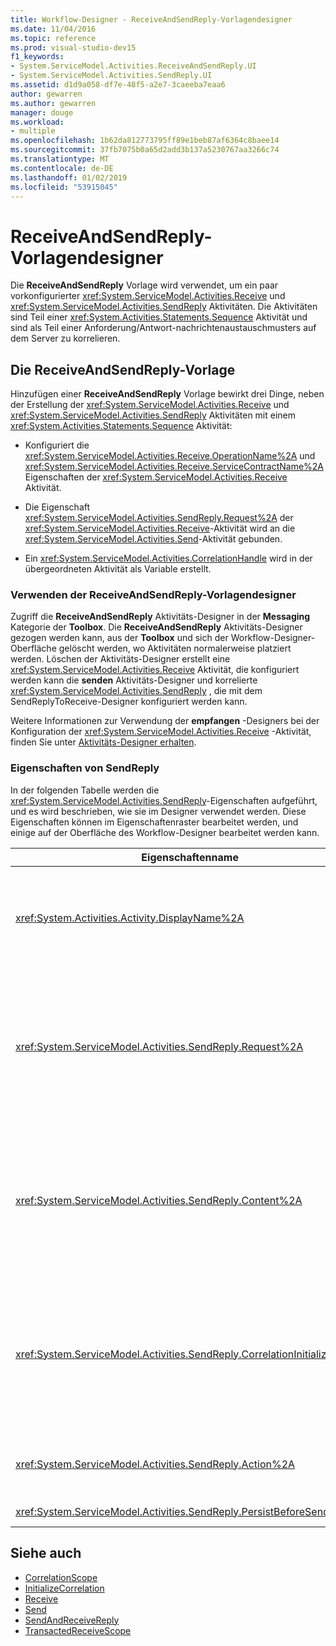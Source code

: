 ```yaml
---
title: Workflow-Designer - ReceiveAndSendReply-Vorlagendesigner
ms.date: 11/04/2016
ms.topic: reference
ms.prod: visual-studio-dev15
f1_keywords:
- System.ServiceModel.Activities.ReceiveAndSendReply.UI
- System.ServiceModel.Activities.SendReply.UI
ms.assetid: d1d9a058-df7e-48f5-a2e7-3caeeba7eaa6
author: gewarren
ms.author: gewarren
manager: douge
ms.workload:
- multiple
ms.openlocfilehash: 1b62da812773795ff89e1beb87af6364c8baee14
ms.sourcegitcommit: 37fb7075b0a65d2add3b137a5230767aa3266c74
ms.translationtype: MT
ms.contentlocale: de-DE
ms.lasthandoff: 01/02/2019
ms.locfileid: "53915045"
---
```

# <a name="receiveandsendreply-template-designer"></a>ReceiveAndSendReply-Vorlagendesigner

Die **ReceiveAndSendReply** Vorlage wird verwendet, um ein paar vorkonfigurierter <xref:System.ServiceModel.Activities.Receive> und <xref:System.ServiceModel.Activities.SendReply> Aktivitäten. Die Aktivitäten sind Teil einer <xref:System.Activities.Statements.Sequence> Aktivität und sind als Teil einer Anforderung/Antwort-nachrichtenaustauschmusters auf dem Server zu korrelieren.

## <a name="the-receiveandsendreply-template"></a>Die ReceiveAndSendReply-Vorlage

Hinzufügen einer **ReceiveAndSendReply** Vorlage bewirkt drei Dinge, neben der Erstellung der <xref:System.ServiceModel.Activities.Receive> und <xref:System.ServiceModel.Activities.SendReply> Aktivitäten mit einem <xref:System.Activities.Statements.Sequence> Aktivität:

- Konfiguriert die <xref:System.ServiceModel.Activities.Receive.OperationName%2A> und <xref:System.ServiceModel.Activities.Receive.ServiceContractName%2A> Eigenschaften der <xref:System.ServiceModel.Activities.Receive> Aktivität.

- Die Eigenschaft <xref:System.ServiceModel.Activities.SendReply.Request%2A> der <xref:System.ServiceModel.Activities.Receive>-Aktivität wird an die <xref:System.ServiceModel.Activities.Send>-Aktivität gebunden.

- Ein <xref:System.ServiceModel.Activities.CorrelationHandle> wird in der übergeordneten Aktivität als Variable erstellt.

### <a name="use-the-receiveandsendreply-template-designer"></a>Verwenden der ReceiveAndSendReply-Vorlagendesigner

Zugriff die **ReceiveAndSendReply** Aktivitäts-Designer in der **Messaging** Kategorie der **Toolbox**. Die **ReceiveAndSendReply** Aktivitäts-Designer gezogen werden kann, aus der **Toolbox** und sich der Workflow-Designer-Oberfläche gelöscht werden, wo Aktivitäten normalerweise platziert werden. Löschen der Aktivitäts-Designer erstellt eine <xref:System.ServiceModel.Activities.Receive> Aktivität, die konfiguriert werden kann die **senden** Aktivitäts-Designer und korrelierte <xref:System.ServiceModel.Activities.SendReply> , die mit dem SendReplyToReceive-Designer konfiguriert werden kann.

Weitere Informationen zur Verwendung der **empfangen** -Designers bei der Konfiguration der <xref:System.ServiceModel.Activities.Receive> -Aktivität, finden Sie unter [Aktivitäts-Designer erhalten](../workflow-designer/receive-activity-designer.md).

### <a name="properties-of-sendreply"></a>Eigenschaften von SendReply

In der folgenden Tabelle werden die <xref:System.ServiceModel.Activities.SendReply>-Eigenschaften aufgeführt, und es wird beschrieben, wie sie im Designer verwendet werden. Diese Eigenschaften können im Eigenschaftenraster bearbeitet werden, und einige auf der Oberfläche des Workflow-Designer bearbeitet werden kann.


| Eigenschaftenname | Erforderlich | Verwendung |
|-|----------|-|
| <xref:System.Activities.Activity.DisplayName%2A> | False | Der optionale Anzeigename der <xref:System.ServiceModel.Activities.SendReply>-Aktivität. Der Standardname lautet SendReplyToReceive.<br /><br /> Obwohl die Verwendung von einem nicht standardmäßigen Wert für den Anzeigenamen <xref:System.Activities.Activity.DisplayName%2A> ist nicht zwingend erforderlich, es wird empfohlen, einen solchen Wert zu verwenden. |
| <xref:System.ServiceModel.Activities.SendReply.Request%2A> | True | Verweis auf die dieser <xref:System.ServiceModel.Activities.Receive>-Aktivität zugeordnete <xref:System.ServiceModel.Activities.SendReply>-Aktivität. Diese Eigenschaft darf nicht sein **null**. Die <xref:System.ServiceModel.Activities.Receive>-Aktivität und die <xref:System.ServiceModel.Activities.SendReply>-Aktivität werden verwendet, um zusammen ein Anforderungs-/Antwort-Messaging-Muster auf dem Server zu modellieren. Diese Eigenschaft gibt an, welche <xref:System.ServiceModel.Activities.Send>-Aktivität zugeordnet wird. Im Designer können Sie diese Eigenschaft bearbeiten, da er automatisch an gebunden ist die <xref:System.ServiceModel.Activities.Send> Aktivität aus der Sie erstellt die <xref:System.ServiceModel.Activities.SendReply> Aktivität. |
| <xref:System.ServiceModel.Activities.SendReply.Content%2A> | False | Gibt die zu empfangende Nachricht oder den zu empfangenden Parameterinhalt an. Dies kann entweder eine <xref:System.ServiceModel.Activities.ReceiveMessageContent>-Aktivität oder eine <xref:System.ServiceModel.Activities.ReceiveParametersContent>-Aktivität sein. Diese Eigenschaft bearbeiten, indem Sie auf die Schaltfläche mit den Auslassungspunkten neben der **Content** Feld im Eigenschaftenraster oder durch Klicken auf die **definieren** neben der **Inhalt** Bezeichnung auf die  **Empfangen von** aktivitätsdesigneroberfläche. Anzeigen der **Inhaltsdefinition** Dialogfeld. Weitere Informationen dazu, wie Sie dieses Feld verwenden, finden Sie unter den [Content Definition (Dialogfeld)](../workflow-designer/content-definition-dialog-box.md) Thema. |
| <xref:System.ServiceModel.Activities.SendReply.CorrelationInitializers%2A> | False | Gibt die Auflistung von <xref:System.ServiceModel.Activities.CorrelationInitializer>-Objekten an, die mehrere <xref:System.ServiceModel.Activities.CorrelationHandle>-Objekte initialisiert, die diese <xref:System.ServiceModel.Activities.Receive>-Aktivität im Workflow konfigurieren. Klicken Sie auf die Schaltfläche mit den Auslassungspunkten neben der <xref:System.ServiceModel.Activities.SendReply.CorrelationInitializers%2A> Eigenschaft im Eigenschaftenraster, öffnen Sie die **Korrelationsinitialisierer hinzufügen** im Dialogfeld. Weitere Informationen zur Verwendung dieses Dialogfelds finden Sie unter den [CorrelationInitializers-Dialogfeld hinzufügen](../workflow-designer/add-correlationinitializers-dialog-box.md) Thema. |
| <xref:System.ServiceModel.Activities.SendReply.Action%2A> | False | Gibt den Aktionsheader der Nachricht an. Wenn sie nicht explizit festgelegt ist, lautet sein Standardwert:<br /><br /> <strong>https://tempuri.org/{service Vertrag Namespace} / {Dienstvertragsname} / {Vorgangsname}</strong> |
| <xref:System.ServiceModel.Activities.SendReply.PersistBeforeSend%2A> | False | Gibt an, ob die Workflowinstanz beibehalten werden soll, bevor die Antwortnachricht gesendet wird. Der Standardwert ist **FALSE**. |

## <a name="see-also"></a>Siehe auch

- [CorrelationScope](../workflow-designer/correlationscope-activity-designer.md)
- [InitializeCorrelation](../workflow-designer/initializecorrelation-activity-designer.md)
- [Receive](../workflow-designer/receive-activity-designer.md)
- [Send](../workflow-designer/send-activity-designer.md)
- [SendAndReceiveReply](../workflow-designer/sendandreceivereply-template-designer.md)
- [TransactedReceiveScope](../workflow-designer/transactedreceivescope-activity-designer.md)